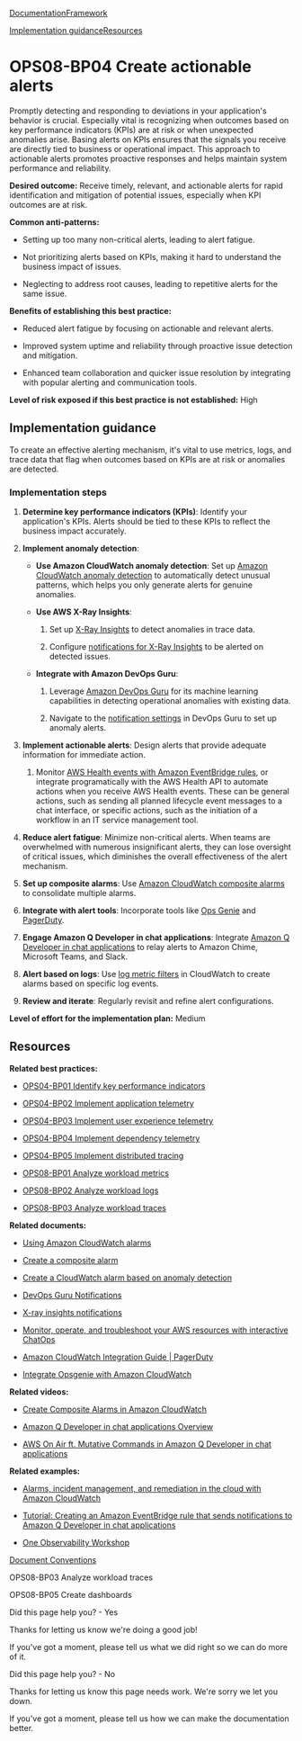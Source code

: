 [Documentation](/index.html)[Framework](welcome.html)

[Implementation guidance](#implementation-guidance)[Resources](#resources)

# OPS08-BP04 Create actionable alerts

Promptly detecting and responding to deviations in your application's behavior is crucial. Especially vital is recognizing when outcomes based on key performance indicators (KPIs) are at risk or when unexpected anomalies arise. Basing alerts on KPIs ensures that the signals you receive are directly tied to business or operational impact. This approach to actionable alerts promotes proactive responses and helps maintain system performance and reliability.

**Desired outcome:** Receive timely, relevant, and actionable alerts for rapid identification and mitigation of potential issues, especially when KPI outcomes are at risk.

**Common anti-patterns:**

* Setting up too many non-critical alerts, leading to alert fatigue.

* Not prioritizing alerts based on KPIs, making it hard to understand the business impact of issues.

* Neglecting to address root causes, leading to repetitive alerts for the same issue.

**Benefits of establishing this best practice:**

* Reduced alert fatigue by focusing on actionable and relevant alerts.

* Improved system uptime and reliability through proactive issue detection and mitigation.

* Enhanced team collaboration and quicker issue resolution by integrating with popular alerting and communication tools.

**Level of risk exposed if this best practice is not established:** High

## Implementation guidance

To create an effective alerting mechanism, it's vital to use metrics, logs, and trace data that flag when outcomes based on KPIs are at risk or anomalies are detected.

### Implementation steps

1. **Determine key performance indicators (KPIs)**: Identify your application's KPIs. Alerts should be tied to these KPIs to reflect the business impact accurately.

2. **Implement anomaly detection**:

   * **Use Amazon CloudWatch anomaly detection**: Set up [Amazon CloudWatch anomaly detection](https://docs.aws.amazon.com/AmazonCloudWatch/latest/monitoring/CloudWatch_Anomaly_Detection.html) to automatically detect unusual patterns, which helps you only generate alerts for genuine anomalies.

   * **Use AWS X-Ray Insights**:

     1. Set up [X-Ray Insights](https://docs.aws.amazon.com/xray/latest/devguide/xray-console-insights.html) to detect anomalies in trace data.

     2. Configure [notifications for X-Ray Insights](https://docs.aws.amazon.com/xray/latest/devguide/xray-console-insights.html#xray-console-insight-notifications) to be alerted on detected issues.

   * **Integrate with Amazon DevOps Guru**:

     1. Leverage [Amazon DevOps Guru](https://aws.amazon.com/devops-guru/) for its machine learning capabilities in detecting operational anomalies with existing data.

     2. Navigate to the [notification settings](https://docs.aws.amazon.com/devops-guru/latest/userguide/update-notifications.html#navigate-to-notification-settings) in DevOps Guru to set up anomaly alerts.

3. **Implement actionable alerts**: Design alerts that provide adequate information for immediate action.

   1. Monitor [AWS Health events with Amazon EventBridge rules](https://docs.aws.amazon.com/health/latest/ug/cloudwatch-events-health.html), or integrate programatically with the AWS Health API to automate actions when you receive AWS Health events. These can be general actions, such as sending all planned lifecycle event messages to a chat interface, or specific actions, such as the initiation of a workflow in an IT service management tool.

4. **Reduce alert fatigue**: Minimize non-critical alerts. When teams are overwhelmed with numerous insignificant alerts, they can lose oversight of critical issues, which diminishes the overall effectiveness of the alert mechanism.

5. **Set up composite alarms**: Use [Amazon CloudWatch composite alarms](https://aws.amazon.com/bloprove-monitoring-efficiency-using-amazon-cloudwatch-composite-alarms-2/) to consolidate multiple alarms.

6. **Integrate with alert tools**: Incorporate tools like [Ops Genie](https://www.atlassian.com/software/opsgenie) and [PagerDuty](https://www.pagerduty.com/).

7. **Engage Amazon Q Developer in chat applications**: Integrate [Amazon Q Developer in chat applications](https://aws.amazon.com/chatbot/) to relay alerts to Amazon Chime, Microsoft Teams, and Slack.

8. **Alert based on logs**: Use [log metric filters](https://docs.aws.amazon.com/AmazonCloudWatch/latest/logs/MonitoringLogData.html) in CloudWatch to create alarms based on specific log events.

9. **Review and iterate**: Regularly revisit and refine alert configurations.

**Level of effort for the implementation plan:** Medium

## Resources

**Related best practices:**

* [OPS04-BP01 Identify key performance indicators](./ops_observability_identify_kpis.html)

* [OPS04-BP02 Implement application telemetry](./ops_observability_application_telemetry.html)

* [OPS04-BP03 Implement user experience telemetry](./ops_observability_customer_telemetry.html)

* [OPS04-BP04 Implement dependency telemetry](./ops_observability_dependency_telemetry.html)

* [OPS04-BP05 Implement distributed tracing](./ops_observability_dist_trace.html)

* [OPS08-BP01 Analyze workload metrics](./ops_workload_observability_analyze_workload_metrics.html)

* [OPS08-BP02 Analyze workload logs](./ops_workload_observability_analyze_workload_logs.html)

* [OPS08-BP03 Analyze workload traces](./ops_workload_observability_analyze_workload_traces.html)

**Related documents:**

* [Using Amazon CloudWatch alarms](https://docs.aws.amazon.com/AmazonCloudWatch/latest/monitoring/AlarmThatSendsEmail.html)

* [Create a composite alarm](https://docs.aws.amazon.com/AmazonCloudWatch/latest/monitoring/Create_Composite_Alarm.html)

* [Create a CloudWatch alarm based on anomaly detection](https://docs.aws.amazon.com/AmazonCloudWatch/latest/monitoring/Create_Anomaly_Detection_Alarm.html)

* [DevOps Guru Notifications](https://docs.aws.amazon.com/devops-guru/latest/userguide/update-notifications.html)

* [X-ray insights notifications](https://docs.aws.amazon.com/xray/latest/devguide/xray-console-insights.html#xray-console-insight-notifications)

* [Monitor, operate, and troubleshoot your AWS resources with interactive ChatOps](https://aws.amazon.com/chatbot/)

* [Amazon CloudWatch Integration Guide | PagerDuty](https://support.pagerduty.com/docs/amazon-cloudwatch-integration-guide)

* [Integrate Opsgenie with Amazon CloudWatch](https://support.atlassian.com/opsgenie/docs/integrate-opsgenie-with-amazon-cloudwatch/)

**Related videos:**

* [Create Composite Alarms in Amazon CloudWatch](https://www.youtube.com/watch?v=0LMQ-Mu-ZCY)

* [Amazon Q Developer in chat applications Overview](https://www.youtube.com/watch?v=0jUSEfHbTYk)

* [AWS On Air ft. Mutative Commands in Amazon Q Developer in chat applications](https://www.youtube.com/watch?v=u2pkw2vxrtk)

**Related examples:**

* [Alarms, incident management, and remediation in the cloud with Amazon CloudWatch](https://aws.amazon.com/bloarms-incident-management-and-remediation-in-the-cloud-with-amazon-cloudwatch/)

* [Tutorial: Creating an Amazon EventBridge rule that sends notifications to Amazon Q Developer in chat applications](https://docs.aws.amazon.com/chatbot/latest/adminguide/create-eventbridge-rule.html)

* [One Observability Workshop](https://catalog.workshops.aws/observability/en-US/intro)


[Document Conventions](/general/latest/gr/docconventions.html)

OPS08-BP03 Analyze workload traces

OPS08-BP05 Create dashboards

Did this page help you? - Yes

Thanks for letting us know we're doing a good job!

If you've got a moment, please tell us what we did right so we can do more of it.

Did this page help you? - No

Thanks for letting us know this page needs work. We're sorry we let you down.

If you've got a moment, please tell us how we can make the documentation better.</awsdocs-view></awsui-app-layout>